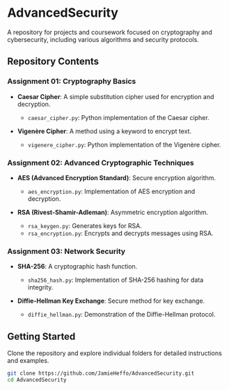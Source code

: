 # AdvancedSecurity

A repository for projects and coursework focused on cryptography and cybersecurity, including various algorithms and security protocols.

## Repository Contents

### Assignment 01: Cryptography Basics

- **Caesar Cipher**: A simple substitution cipher used for encryption and decryption.
  - `caesar_cipher.py`: Python implementation of the Caesar cipher.
  
- **Vigenère Cipher**: A method using a keyword to encrypt text.
  - `vigenere_cipher.py`: Python implementation of the Vigenère cipher.

### Assignment 02: Advanced Cryptographic Techniques

- **AES (Advanced Encryption Standard)**: Secure encryption algorithm.
  - `aes_encryption.py`: Implementation of AES encryption and decryption.

- **RSA (Rivest-Shamir-Adleman)**: Asymmetric encryption algorithm.
  - `rsa_keygen.py`: Generates keys for RSA.
  - `rsa_encryption.py`: Encrypts and decrypts messages using RSA.

### Assignment 03: Network Security

- **SHA-256**: A cryptographic hash function.
  - `sha256_hash.py`: Implementation of SHA-256 hashing for data integrity.

- **Diffie-Hellman Key Exchange**: Secure method for key exchange.
  - `diffie_hellman.py`: Demonstration of the Diffie-Hellman protocol.


## Getting Started

Clone the repository and explore individual folders for detailed instructions and examples.

```bash
git clone https://github.com/JamieHeffo/AdvancedSecurity.git
cd AdvancedSecurity
